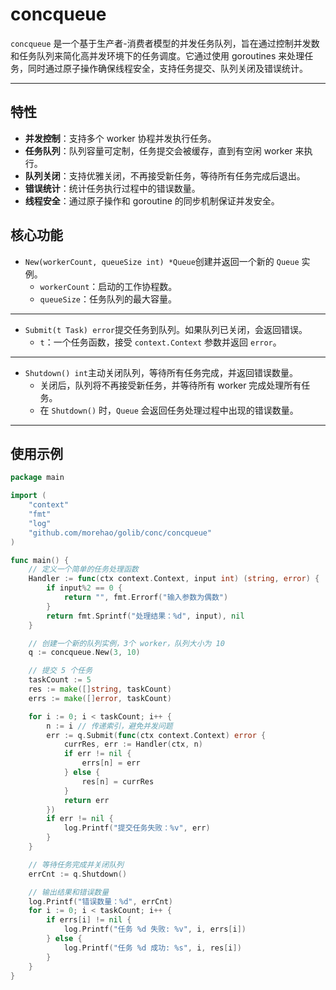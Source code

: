 # concqueue

`concqueue` 是一个基于生产者-消费者模型的并发任务队列，旨在通过控制并发数和任务队列来简化高并发环境下的任务调度。它通过使用 goroutines 来处理任务，同时通过原子操作确保线程安全，支持任务提交、队列关闭及错误统计。

---

## 特性

- **并发控制**：支持多个 worker 协程并发执行任务。
- **任务队列**：队列容量可定制，任务提交会被缓存，直到有空闲 worker 来执行。
- **队列关闭**：支持优雅关闭，不再接受新任务，等待所有任务完成后退出。
- **错误统计**：统计任务执行过程中的错误数量。
- **线程安全**：通过原子操作和 goroutine 的同步机制保证并发安全。

## 核心功能
- `New(workerCount, queueSize int) *Queue`创建并返回一个新的 `Queue` 实例。
  - `workerCount`：启动的工作协程数。
  - `queueSize`：任务队列的最大容量。

---

- `Submit(t Task) error`提交任务到队列。如果队列已关闭，会返回错误。
  - `t`：一个任务函数，接受 `context.Context` 参数并返回 `error`。

---

- `Shutdown() int`主动关闭队列，等待所有任务完成，并返回错误数量。
  - 关闭后，队列将不再接受新任务，并等待所有 worker 完成处理所有任务。 
  - 在 `Shutdown()` 时，`Queue` 会返回任务处理过程中出现的错误数量。


---
## 使用示例
```go
package main

import (
	"context"
	"fmt"
	"log"
	"github.com/morehao/golib/conc/concqueue"
)

func main() {
	// 定义一个简单的任务处理函数
	Handler := func(ctx context.Context, input int) (string, error) {
		if input%2 == 0 {
			return "", fmt.Errorf("输入参数为偶数")
		}
		return fmt.Sprintf("处理结果：%d", input), nil
	}

	// 创建一个新的队列实例，3个 worker，队列大小为 10
	q := concqueue.New(3, 10)

	// 提交 5 个任务
	taskCount := 5
	res := make([]string, taskCount)
	errs := make([]error, taskCount)

	for i := 0; i < taskCount; i++ {
		n := i // 传递索引，避免并发问题
		err := q.Submit(func(ctx context.Context) error {
			currRes, err := Handler(ctx, n)
			if err != nil {
				errs[n] = err
			} else {
				res[n] = currRes
			}
			return err
		})
		if err != nil {
			log.Printf("提交任务失败：%v", err)
		}
	}

	// 等待任务完成并关闭队列
	errCnt := q.Shutdown()

	// 输出结果和错误数量
	log.Printf("错误数量：%d", errCnt)
	for i := 0; i < taskCount; i++ {
		if errs[i] != nil {
			log.Printf("任务 %d 失败: %v", i, errs[i])
		} else {
			log.Printf("任务 %d 成功: %s", i, res[i])
		}
	}
}
```